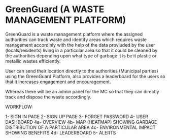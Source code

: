 # GreenGuard (A WASTE MANAGEMENT PLATFORM)

GreenGuard is a waste management platform where the assigned authorities can track waste and identify areas which requires waste management accordinly with the help of the data proviuded by the user (locals/residents) living in a particular area so that it could be cleaned by the authorities depending upon what type of garbage it is be it plastic or metallic wastes efficiently.

User can send their location directly to the authorities (Municipal parties) using the GreenGuard Platform, also provides a leaderboard for the users so that it increases engagement and encouragement.

Whereas there will be an admin panel for the MC so that they can directly track and dispose the waste accordingly.



WORKFLOW:

1- SIGN IN PAGE
2- SIGN UP PAGE
3- FORGET PASSWORD
4- USER DASHBOARD
4a- OVERVIEW
4b- MAP (HEATMAP) SHOWING GARBAGE DISTRIBUTION OF A PARTICULAR AREA
4c- ENVIRONMENTAL IMPACT SHOWING BENEFITS
4d- LEADERBOARD
5- ALERTS
